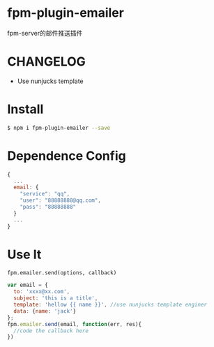 # fpm-plugin-emailer
fpm-server的邮件推送插件

# CHANGELOG

- Use nunjucks template

# Install

```bash
$ npm i fpm-plugin-emailer --save
```

# Dependence Config

```javascript
{
  ...
  email: {
    "service": "qq",
    "user": "88888888@qq.com",
    "pass": "88888888"
  }
  ...
}

```

# Use It

`fpm.emailer.send(options, callback)`
```javascript
var email = {
  to: 'xxxx@xx.com',
  subject: 'this is a title',
  template: 'hellow {{ name }}', //use nunjucks template enginer
  data: {name: 'jack'}
};
fpm.emailer.send(email, function(err, res){
  //code the callback here
})
```


